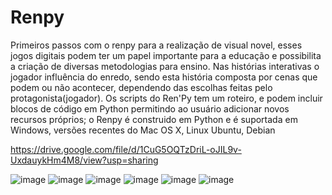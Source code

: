 # Renpy

Primeiros passos com o renpy para a realização de visual novel, esses jogos digitais podem ter um papel importante para a educação e possibilita a criação de diversas metodologias para ensino. Nas histórias interativas o jogador influência do enredo, sendo esta história composta por cenas que podem ou não acontecer, dependendo das escolhas feitas pelo protagonista(jogador).
Os scripts do Ren'Py tem um roteiro, e podem incluir blocos de código em Python permitindo ao usuário adicionar novos recursos próprios; o Renpy é construido em Python e é suportada em  Windows, versões recentes do Mac OS X, Linux Ubuntu, Debian

https://drive.google.com/file/d/1CuG5OQTzDriL-oJIL9v-UxdauykHm4M8/view?usp=sharing

![image](https://user-images.githubusercontent.com/92838700/190667968-f8f46976-41da-4483-a254-71f3c12b432a.png)
![image](https://user-images.githubusercontent.com/92838700/190671172-f5bba50f-9d22-4946-b0c9-c11caf564996.png)
![image](https://user-images.githubusercontent.com/92838700/190668074-cae38d96-53d0-49da-92aa-ad501853b747.png)
![image](https://user-images.githubusercontent.com/92838700/190668167-ecad4f31-2a0e-4cf7-a543-98e658d319bb.png)
![image](https://user-images.githubusercontent.com/92838700/190668240-de63a382-22c6-400f-b7af-7b670fed5ac8.png)
![image](https://user-images.githubusercontent.com/92838700/190668491-736969d2-900e-4e93-96b6-69fae2d1c357.png)
